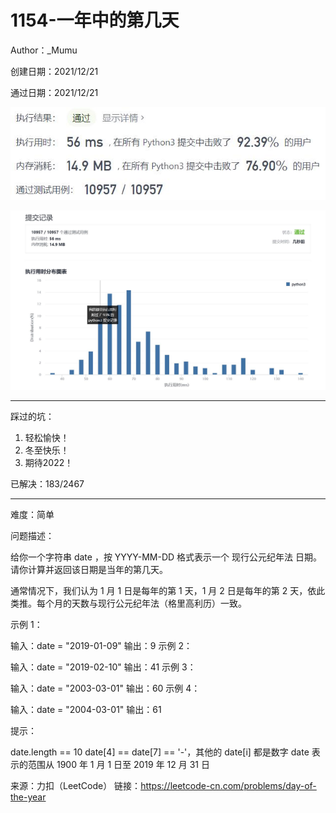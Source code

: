 # 1154-一年中的第几天

Author：_Mumu

创建日期：2021/12/21

通过日期：2021/12/21

![](./通过截图2.jpg)

![](./通过截图1.jpg)

*****

踩过的坑：

1. 轻松愉快！
2. 冬至快乐！
3. 期待2022！

已解决：183/2467

*****

难度：简单

问题描述：

给你一个字符串 date ，按 YYYY-MM-DD 格式表示一个 现行公元纪年法 日期。请你计算并返回该日期是当年的第几天。

通常情况下，我们认为 1 月 1 日是每年的第 1 天，1 月 2 日是每年的第 2 天，依此类推。每个月的天数与现行公元纪年法（格里高利历）一致。

 

示例 1：

输入：date = "2019-01-09"
输出：9
示例 2：

输入：date = "2019-02-10"
输出：41
示例 3：

输入：date = "2003-03-01"
输出：60
示例 4：

输入：date = "2004-03-01"
输出：61


提示：

date.length == 10
date[4] == date[7] == '-'，其他的 date[i] 都是数字
date 表示的范围从 1900 年 1 月 1 日至 2019 年 12 月 31 日

来源：力扣（LeetCode）
链接：https://leetcode-cn.com/problems/day-of-the-year
